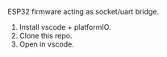 ESP32 firmware acting as socket/uart bridge.

1. Install vscode + platformIO.
2. Clone this repo.
3. Open in vscode.
